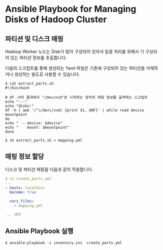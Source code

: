 # Ansible Playbook for Managing Disks of Hadoop Cluster

## 파티션 및 디스크 매핑

Hadoop Worker 노드는 Disk가 많이 구성되어 있어서 일괄 처리를 위해서 기 구성되어 있는 파티션 정보를 추출합니다.

다음의 스크립트를 통해 생성되는 Yaml 파일은 기존에 구성되어 있는 파티션을 삭제하거나 생성하는 용도로 사용할 수 있습니다.

```shell
$ cat extract_parts.sh
#!/bin/bash

# df -h의 결과에서 "/dev/xvd"로 시작하는 장치의 매핑 정보를 출력하는 스크립트
echo "---"
echo "disks:"
df -h | awk '/^\/dev\/xvd/ {print $1, $NF}' | while read device mountpoint
do
echo "  - device: $device"
echo "    mount: $mountpoint"
done

$ sh extract_parts.sh > mapping.yml
```

## 매핑 정보 할당

디스크 및 파티션 매핑을 다음과 같이 적용합니다.

```yaml
$ vi create_parts.yml
---
- hosts: localhost
  become: true

  vars_files:
    - mapping.yml

... 생략

```

## Ansible Playbook 실행

```shell
$ ansible-playbook -i inventory.ini  create_parts.yml
```

